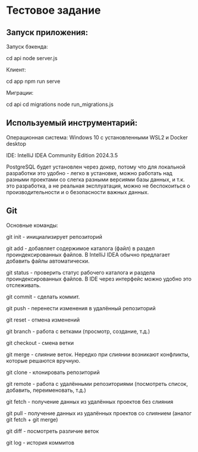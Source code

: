 # Тестовое задание

## Запуск приложения:

Запуск бэкенда:

cd api
node server.js

Клиент:

cd app
npm run serve

Миграции:

cd api
cd migrations
node run_migrations.js

## Используемый инструментарий:
Операционная система: Windows 10 с установленными WSL2 и Docker desktop

IDE: IntelliJ IDEA Community Edition 2024.3.5

PostgreSQL будет установлен через докер, потому что для локальной разработки это удобно - легко в установке, можно работать над разными проектами со слегка разными версиями базы данных, и т.к. это разработка, а не реальная эксплуатация, можно не беспокоиться о производительности и о безопасности важных данных.

## Git
Основные команды:

git init - инициализирует репозиторий

git add - добавляет содержимое каталога (файл) в раздел проиндексированных файлов. В IntelliJ IDEA обычно предлагает добавить файлы автоматически.

git status - проверить статус рабочего каталога и раздела проиндексированных файлов. В IDE через интерфейс можно удобно это отслеживать.

git commit - сделать коммит.

git push - перенести изменения в удалённый репозиторий

git reset - отмена изменений

git branch - работа с ветками (просмотр, создание, т.д.)

git checkout - смена ветки

git merge - слияние веток. Нередко при слиянии возникают конфликты, которые решаются вручную.

git clone - клонировать репозиторий

git remote - работа с удалёнными репозиториями (посмотреть список, добавить, переименовать, т.д.)

git fetch - получение данных из удалённых проектов без слияния

git pull - получение данных из удалённых проектов со слиянием (аналог git fetch + git merge)

git diff - посмотреть различие веток

git log - история коммитов
